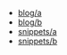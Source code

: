 +  [blog/a](docs/blog/a)
+  [blog/b](docs/blog/b)
+  [snippets/a](docs/snippets/a)
+  [snippets/b](docs/snippets/b)